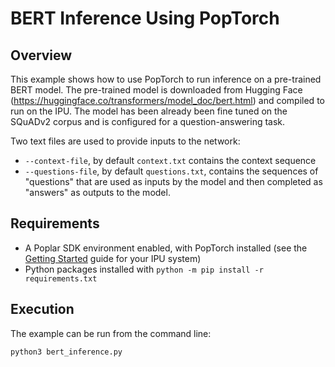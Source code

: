 <!-- Copyright (c) 2020 Graphcore Ltd. All rights reserved. -->
# BERT Inference Using PopTorch

## Overview

This example shows how to use PopTorch to run inference on a pre-trained BERT model.
The pre-trained model is downloaded from Hugging Face (<https://huggingface.co/transformers/model_doc/bert.html>) and compiled to run on the IPU.
The model has been already been fine tuned on the SQuADv2 corpus and is configured for a question-answering task.

Two text files are used to provide inputs to the network:
- `--context-file`, by default `context.txt` contains the context sequence
- `--questions-file`, by default `questions.txt`, contains the sequences of "questions" that are used as inputs by the model and then completed as "answers" as outputs to the model.

## Requirements

- A Poplar SDK environment enabled, with PopTorch installed (see the [Getting Started](https://docs.graphcore.ai/en/latest/getting-started.html) guide for your IPU system)
- Python packages installed with `python -m pip install -r requirements.txt`

## Execution

The example can be run from the command line:
```:bash
python3 bert_inference.py
```
